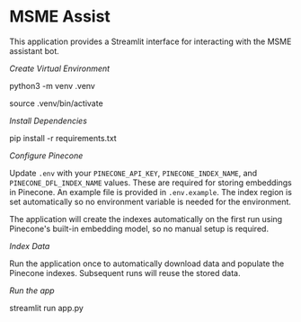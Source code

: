 # MSME Assist

This application provides a Streamlit interface for interacting with the MSME assistant bot.

*Create Virtual Environment*

python3 -m venv .venv

source .venv/bin/activate

*Install Dependencies*

pip install -r requirements.txt

*Configure Pinecone*

Update `.env` with your `PINECONE_API_KEY`, `PINECONE_INDEX_NAME`, and `PINECONE_DFL_INDEX_NAME` values. These are required for storing embeddings in Pinecone. An example file is provided in `.env.example`. The index region is set automatically so no environment variable is needed for the environment.

The application will create the indexes automatically on the first run using Pinecone's built-in embedding model, so no manual setup is required.

*Index Data*

Run the application once to automatically download data and populate the Pinecone indexes. Subsequent runs will reuse the stored data.

*Run the app*

streamlit run app.py
